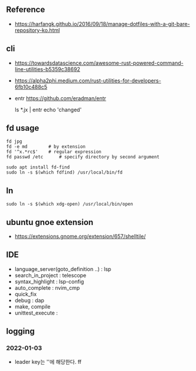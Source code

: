 ## Reference
- https://harfangk.github.io/2016/09/18/manage-dotfiles-with-a-git-bare-repository-ko.html


## cli
- https://towardsdatascience.com/awesome-rust-powered-command-line-utilities-b5359c38692
- https://alpha2phi.medium.com/rust-utilities-for-developers-6fb10c488c5
- entr https://github.com/eradman/entr
  
    ls *.jx | entr echo 'changed'

## fd usage

    fd jpg
    fd -e md 		# by extension
    fd '^x.*rc$'  	# regular expression
    fd passwd /etc  	# specify directory by second argument	

    sudo apt install fd-find
    sudo ln -s $(which fdfind) /usr/local/bin/fd

## ln

    sudo ln -s $(which xdg-open) /usr/local/bin/open

## ubuntu gnoe extension
- https://extensions.gnome.org/extension/657/shelltile/


## IDE
- language_server(goto_definition ..) : lsp
- search_in_project : telescope
- syntax_highlight : lsp-config
- auto_complete : nvim_cmp
- quick_fix 
- debug : dap
- make, compile
- unittest_execute :

## logging
### 2022-01-03
- leader key는 '\'에 해당한다. <leader>ff


